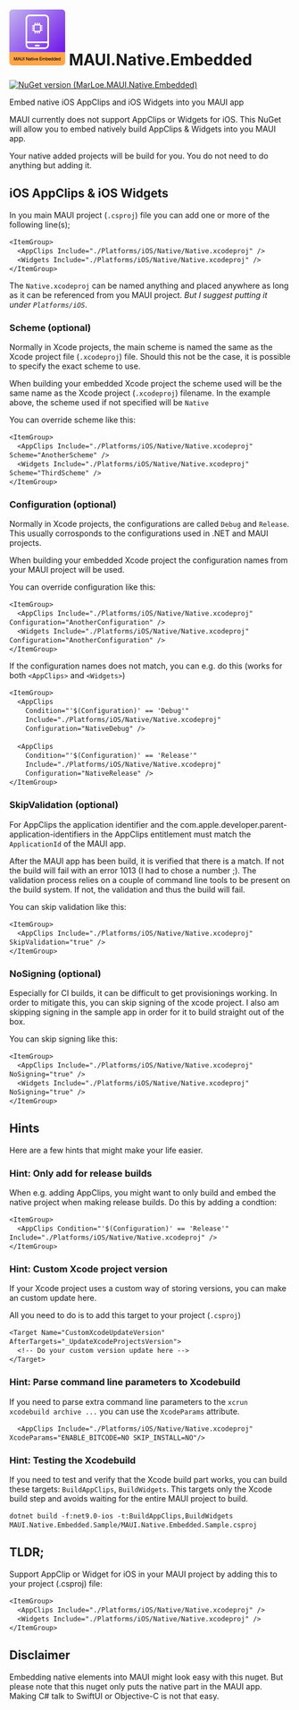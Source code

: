 # ![Logo](Assets/Icon-100.png) MAUI.Native.Embedded

[![NuGet version (MarLoe.MAUI.Native.Embedded)](https://img.shields.io/nuget/v/MarLoe.MAUI.Native.Embedded.svg?style=flat-square)](https://www.nuget.org/packages/MarLoe.MAUI.Native.Embedded/)

Embed native iOS AppClips and iOS Widgets into you MAUI app

MAUI currently does not support AppClips or Widgets for iOS. This NuGet will allow you to embed natively build AppClips & Widgets into you MAUI app.

Your native added projects will be build for you. You do not need to do anything but adding it.

## iOS AppClips & iOS Widgets
In you main MAUI project (`.csproj`) file you can add one or more of the following line(s);
```
<ItemGroup>
  <AppClips Include="./Platforms/iOS/Native/Native.xcodeproj" />
  <Widgets Include="./Platforms/iOS/Native/Native.xcodeproj" />
</ItemGroup>
```

The `Native.xcodeproj` can be named anything and placed anywhere as long as it can be referenced from you MAUI project. *But I suggest putting it under `Platforms/iOS`*.

### Scheme (optional)
Normally in Xcode projects, the main scheme is named the same as the Xcode project file (`.xcodeproj`) file. Should this not be the case, it is possible to specify the exact scheme to use.

When building your embedded Xcode project the scheme used will be the same name as the Xcode project (`.xcodeproj`) filename. In the example above, the scheme used if not specified will be `Native`

You can override scheme like this:
```
<ItemGroup>
  <AppClips Include="./Platforms/iOS/Native/Native.xcodeproj" Scheme="AnotherScheme" />
  <Widgets Include="./Platforms/iOS/Native/Native.xcodeproj" Scheme="ThirdScheme" />
</ItemGroup>
```

### Configuration (optional)
Normally in Xcode projects, the configurations are called `Debug` and `Release`. This usually corrosponds to the configurations used in .NET and MAUI projects.

When building your embedded Xcode project the configuration names from your MAUI project will be used.

You can override configuration like this:
```
<ItemGroup>
  <AppClips Include="./Platforms/iOS/Native/Native.xcodeproj" Configuration="AnotherConfiguration" />
  <Widgets Include="./Platforms/iOS/Native/Native.xcodeproj" Configuration="AnotherConfiguration" />
</ItemGroup>
```

If the configuration names does not match, you can e.g. do this (works for both `<AppClips>` and `<Widgets>`)
```
<ItemGroup>
  <AppClips 
    Condition="'$(Configuration)' == 'Debug'"
    Include="./Platforms/iOS/Native/Native.xcodeproj"
    Configuration="NativeDebug" />

  <AppClips 
    Condition="'$(Configuration)' == 'Release'"
    Include="./Platforms/iOS/Native/Native.xcodeproj"
    Configuration="NativeRelease" />
</ItemGroup>
```

### SkipValidation (optional)
For AppClips the application identifier and the com.apple.developer.parent-application-identifiers in the AppClips entitlement must match the `ApplicationId` of the MAUI app.

After the MAUI app has been build, it is verified that there is a match. If not the build will fail with an error 1013 (I had to chose a number ;).
The validation process relies on a couple of command line tools to be present on the build system. If not, the validation and thus the build will fail.

You can skip validation like this:
```
<ItemGroup>
  <AppClips Include="./Platforms/iOS/Native/Native.xcodeproj" SkipValidation="true" />
</ItemGroup>
```

### NoSigning (optional)
Especially for CI builds, it can be difficult to get provisionings working. In order to mitigate this, you can skip signing of the xcode project. I also am skipping signing in the sample app in order for it to build straight out of the box.

You can skip signing like this:
```
<ItemGroup>
  <AppClips Include="./Platforms/iOS/Native/Native.xcodeproj" NoSigning="true" />
  <Widgets Include="./Platforms/iOS/Native/Native.xcodeproj" NoSigning="true" />
</ItemGroup>
```

## Hints
Here are a few hints that might make your life easier.

### Hint: Only add for release builds
When e.g. adding AppClips, you might want to only build and embed the native project when making release builds. Do this by adding a condtion:
```
<ItemGroup>
  <AppClips Condition="'$(Configuration)' == 'Release'" Include="./Platforms/iOS/Native/Native.xcodeproj" />
</ItemGroup>
```

### Hint: Custom Xcode project version
If your Xcode project uses a custom way of storing versions, you can make an custom update here.

All you need to do is to add this target to your project (`.csproj`)
```
<Target Name="CustomXcodeUpdateVersion" AfterTargets="_UpdateXcodeProjectsVersion">
  <!-- Do your custom version update here -->
</Target>
```

### Hint: Parse command line parameters to Xcodebuild
If you need to parse extra command line parameters to the `xcrun xcodebuild archive ...` you can use the `XcodeParams` attribute.
```
  <AppClips Include="./Platforms/iOS/Native/Native.xcodeproj" XcodeParams="ENABLE_BITCODE=NO SKIP_INSTALL=NO"/>
```

### Hint: Testing the Xcodebuild
If you need to test and verify that the Xcode build part works, you can build these targets: `BuildAppClips`, `BuildWidgets`.
This targets only the Xcode build step and avoids waiting for the entire MAUI project to build.
```
dotnet build -f:net9.0-ios -t:BuildAppClips,BuildWidgets MAUI.Native.Embedded.Sample/MAUI.Native.Embedded.Sample.csproj
```


## TLDR;
Support AppClip or Widget for iOS in your MAUI project by adding this to your project (.csproj) file:
```
<ItemGroup>
  <AppClips Include="./Platforms/iOS/Native/Native.xcodeproj" />
  <Widgets Include="./Platforms/iOS/Native/Native.xcodeproj" />
</ItemGroup>
```

## Disclaimer
Embedding native elements into MAUI might look easy with this nuget.
But please note that this nuget only puts the native part in the MAUI app.
Making C# talk to SwiftUI or Objective-C is not that easy. 